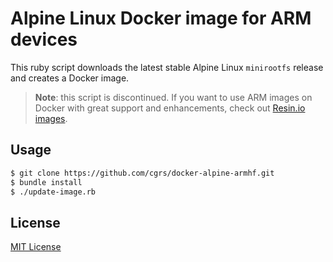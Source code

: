 # Alpine Linux Docker image for ARM devices

This ruby script downloads the latest stable Alpine Linux `minirootfs` release and creates a Docker image.

> **Note**: this script is discontinued. If you want to use ARM images on Docker with great support and enhancements, check out [Resin.io](https://resin.io) [images](https://hub.docker.com/u/resin/).

## Usage

```bash
$ git clone https://github.com/cgrs/docker-alpine-armhf.git
$ bundle install
$ ./update-image.rb
```

## License

[MIT License](https://mit-license.org)
